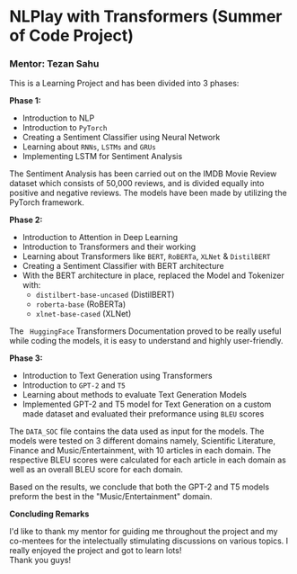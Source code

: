 # NLPlay with Transformers (Summer of Code Project)
### Mentor: Tezan Sahu
This is a Learning Project and has been divided into 3 phases:

**Phase 1:**
* Introduction to NLP
* Introduction to `PyTorch`
* Creating a Sentiment Classifier using Neural Network
* Learning about `RNNs`, `LSTMs` and `GRUs`
* Implementing LSTM for Sentiment Analysis

The Sentiment Analysis has been carried out on the IMDB Movie Review dataset which consists of 50,000 reviews,
and is divided equally into positive and negative reviews.
The models have been made by utilizing the PyTorch framework.

**Phase 2:**
* Introduction to Attention in Deep Learning
* Introduction to Transformers and their working
* Learning about Transformers like `BERT`, `RoBERTa`, `XLNet` & `DistilBERT`
* Creating a Sentiment Classifier with BERT architecture
* With the BERT architecture in place, replaced the Model and Tokenizer with:
  * `distilbert-base-uncased` (DistilBERT)
  * `roberta-base` (RoBERTa)
  * `xlnet-base-cased` (XLNet)

The ` HuggingFace` Transformers Documentation proved to be really useful while coding the models, it is easy to understand
and highly user-friendly.


**Phase 3:**
* Introduction to Text Generation using Transformers
* Introduction to `GPT-2` and `T5`
* Learning about methods to evaluate Text Generation Models
* Implemented GPT-2 and T5 model for Text Generation on a custom made dataset
and evaluated their preformance using `BLEU` scores

The `DATA_SOC` file contains the data used as input for the models. The models were tested on 3 different domains namely, 
Scientific Literature, Finance and Music/Entertainment, with 10 articles in each domain. The respective BLEU scores were
calculated for each article in each domain as well as an overall BLEU score for each domain.

Based on the results, we conclude that both the GPT-2 and T5 models preform the
best in the "Music/Entertainment" domain.


**Concluding Remarks**

I'd like to thank my mentor for guiding me throughout the project and my co-mentees for the intelectually stimulating 
discussions on various topics. I really enjoyed the project and got to learn lots!\
Thank you guys!






